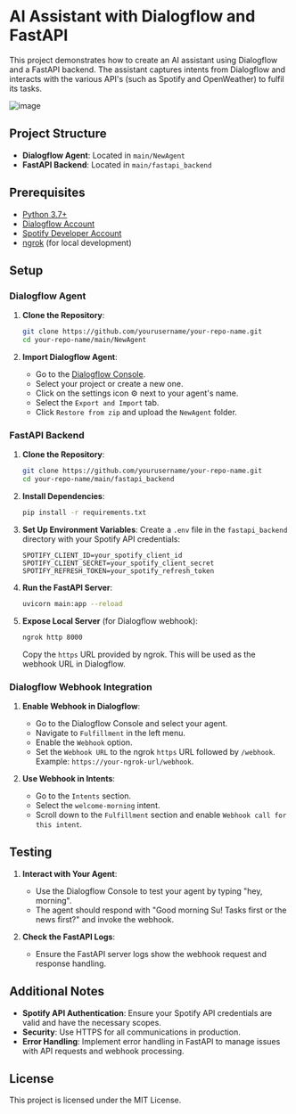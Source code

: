 # AI Assistant with Dialogflow and FastAPI

This project demonstrates how to create an AI assistant using Dialogflow and a FastAPI backend. The assistant captures intents from Dialogflow and interacts with the various API's (such as Spotify and OpenWeather) to fulfil its tasks.

![image](https://github.com/suriyakumar99/sana-personal-assistant/assets/68340831/bfc27486-90f7-41d1-8fab-bc9a8659d9ab)

## Project Structure

- **Dialogflow Agent**: Located in `main/NewAgent`
- **FastAPI Backend**: Located in `main/fastapi_backend`

## Prerequisites

- [Python 3.7+](https://www.python.org/downloads/)
- [Dialogflow Account](https://dialogflow.cloud.google.com/)
- [Spotify Developer Account](https://developer.spotify.com/)
- [ngrok](https://ngrok.com/) (for local development)

## Setup

### Dialogflow Agent

1. **Clone the Repository**:
    ```bash
    git clone https://github.com/yourusername/your-repo-name.git
    cd your-repo-name/main/NewAgent
    ```

2. **Import Dialogflow Agent**:
    - Go to the [Dialogflow Console](https://dialogflow.cloud.google.com/).
    - Select your project or create a new one.
    - Click on the settings icon ⚙️ next to your agent's name.
    - Select the `Export and Import` tab.
    - Click `Restore from zip` and upload the `NewAgent` folder.

### FastAPI Backend

1. **Clone the Repository**:
    ```bash
    git clone https://github.com/yourusername/your-repo-name.git
    cd your-repo-name/main/fastapi_backend
    ```

2. **Install Dependencies**:
    ```bash
    pip install -r requirements.txt
    ```

3. **Set Up Environment Variables**:
    Create a `.env` file in the `fastapi_backend` directory with your Spotify API credentials:
    ```env
    SPOTIFY_CLIENT_ID=your_spotify_client_id
    SPOTIFY_CLIENT_SECRET=your_spotify_client_secret
    SPOTIFY_REFRESH_TOKEN=your_spotify_refresh_token
    ```

4. **Run the FastAPI Server**:
    ```bash
    uvicorn main:app --reload
    ```

5. **Expose Local Server** (for Dialogflow webhook):
    ```bash
    ngrok http 8000
    ```
    Copy the `https` URL provided by ngrok. This will be used as the webhook URL in Dialogflow.

### Dialogflow Webhook Integration

1. **Enable Webhook in Dialogflow**:
    - Go to the Dialogflow Console and select your agent.
    - Navigate to `Fulfillment` in the left menu.
    - Enable the `Webhook` option.
    - Set the `Webhook URL` to the ngrok `https` URL followed by `/webhook`. Example: `https://your-ngrok-url/webhook`.

2. **Use Webhook in Intents**:
    - Go to the `Intents` section.
    - Select the `welcome-morning` intent.
    - Scroll down to the `Fulfillment` section and enable `Webhook call for this intent`.

## Testing

1. **Interact with Your Agent**:
    - Use the Dialogflow Console to test your agent by typing "hey, morning".
    - The agent should respond with "Good morning Su! Tasks first or the news first?" and invoke the webhook.

2. **Check the FastAPI Logs**:
    - Ensure the FastAPI server logs show the webhook request and response handling.

## Additional Notes

- **Spotify API Authentication**: Ensure your Spotify API credentials are valid and have the necessary scopes.
- **Security**: Use HTTPS for all communications in production.
- **Error Handling**: Implement error handling in FastAPI to manage issues with API requests and webhook processing.

## License

This project is licensed under the MIT License.
